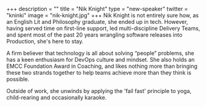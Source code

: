 +++
description = ""
title = "Nik Knight"
type = "new-speaker"
twitter = "kninki"
image = "nik-knight.jpg"
+++
Nik Knight is not entirely sure how, as an English Lit and Philosophy graduate, she ended up in tech. However, having served time on first-line support, led multi-discipline Delivery Teams, and spent most of the past 20 years wrangling software releases into Production, she's here to stay.

A firm believer that technology is all about solving “people” problems, she has a keen enthusiasm for DevOps culture and mindset. She also holds an EMCC Foundation Award in Coaching, and likes nothing more than bringing these two strands together to help teams achieve more than they think is possible.

Outside of work, she unwinds by applying the 'fail fast' principle to yoga, child-rearing and occasionally karaoke.